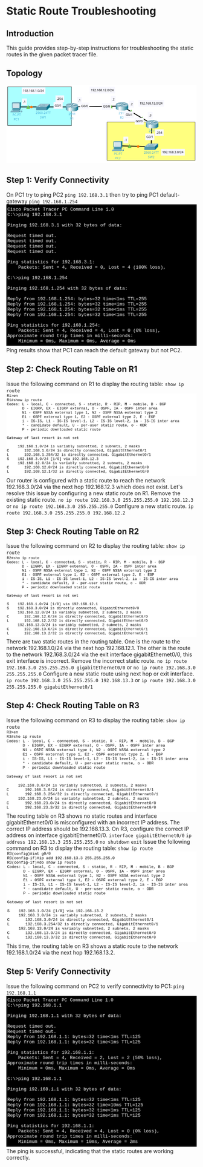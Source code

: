 # Static Route Troubleshooting

## Introduction
This guide provides step-by-step instructions for troubleshooting the static routes in the given packet tracer file.

## Topology
![Topology](https://github.com/bbolislis/Network-Administration/blob/main/static-routes/img/topolgy.png)

## Step 1: Verify Connectivity
On PC1 try to ping PC2
`ping 192.168.3.1`
then try to ping PC1 default-gateway
`ping 192.168.1.254`
![Ping Results](https://github.com/bbolislis/Network-Administration/blob/main/static-routes/img/ping_test.png)
Ping results show that PC1 can reach the default gateway but not PC2.

## Step 2: Check Routing Table on R1
Issue the following command on R1 to display the routing table:
`show ip route`
![Routing Table](https://github.com/bbolislis/Network-Administration/blob/main/static-routes/img/R1_ip_route.png)
Our router is configured with a static route to reach the network 192.168.3.0/24 via the next hop 192.168.12.3 which does not exist.
Let's resolve this issue by configuring a new static route on R1.
Remove the existing static route.
`no ip route 192.168.3.0 255.255.255.0 192.168.12.3` or `no ip route 192.168.3.0 255.255.255.0`
Configure a new static route.
`ip route 192.168.3.0 255.255.255.0 192.168.12.2`

## Step 3: Check Routing Table on R2
Issue the following command on R2 to display the routing table:
`show ip route`
![Routing Table](https://github.com/bbolislis/Network-Administration/blob/main/static-routes/img/R2_ip_route.png)
There are two static routes in the routing table. One is the route to the network 192.168.1.0/24 via the next hop 192.168.12.1. The other is the route to the network 192.168.3.0/24 via the exit interface gigabitEthernet0/0, this exit interface is incorrect.
Remove the incorrect static route.
`no ip route 192.168.3.0 255.255.255.0 gigabitEthernet0/0` or `no ip route 192.168.3.0 255.255.255.0`
Configure a new static route using next hop or exit interface.
`ip route 192.168.3.0 255.255.255.0 192.168.13.3` or `ip route 192.168.3.0 255.255.255.0 gigabitEthernet0/1`

## Step 4: Check Routing Table on R3
Issue the following command on R3 to display the routing table:
`show ip route`
![Routing Table](https://github.com/bbolislis/Network-Administration/blob/main/static-routes/img/R3_ip_route.png)
The routing table on R3 shows no static routes and interface gigabitEthernet0/0 is misconfigured with an incorrect IP address. The correct IP address should be 192.168.13.3.
On R3, configure the correct IP address on interface gigabitEthernet0/0.
`interface gigabitEthernet0/0`
`ip address 192.168.13.3 255.255.255.0`
`no shutdown`
`exit`
Issue the following command on R3 to display the routing table:
`show ip route`
![Routing Table](https://github.com/bbolislis/Network-Administration/blob/main/static-routes/img/R3_ip_route2.png)
This time, the routing table on R3 shows a static route to the network 192.168.1.0/24 via the next hop 192.168.13.2.

## Step 5: Verify Connectivity
Issue the following command on PC2 to verify connectivity to PC1:
`ping 192.168.1.1`
![Ping](https://github.com/bbolislis/Network-Administration/blob/main/static-routes/img/ping_test_final.png)
The ping is successful, indicating that the static routes are working correctly.
